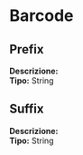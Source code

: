 # Barcode
Prefix 
----
**Descrizione:**  <br> 
**Tipo:** String <br> 

Suffix 
----
**Descrizione:**  <br> 
**Tipo:** String <br>

